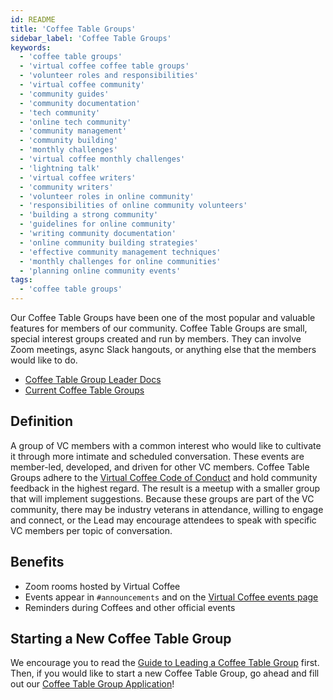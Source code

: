 ```yaml
---
id: README
title: 'Coffee Table Groups'
sidebar_label: 'Coffee Table Groups'
keywords:
  - 'coffee table groups'
  - 'virtual coffee coffee table groups'
  - 'volunteer roles and responsibilities'
  - 'virtual coffee community'
  - 'community guides'
  - 'community documentation'
  - 'tech community'
  - 'online tech community'
  - 'community management'
  - 'community building'
  - 'monthly challenges'
  - 'virtual coffee monthly challenges'
  - 'lightning talk'
  - 'virtual coffee writers'
  - 'community writers'
  - 'volunteer roles in online community'
  - 'responsibilities of online community volunteers'
  - 'building a strong community'
  - 'guidelines for online community'
  - 'writing community documentation'
  - 'online community building strategies'
  - 'effective community management techniques'
  - 'monthly challenges for online communities'
  - 'planning online community events'
tags:
  - 'coffee table groups'
---
```


Our Coffee Table Groups have been one of the most popular and valuable features for members of our community. Coffee Table Groups are small, special interest groups created and run by members. They can involve Zoom meetings, async Slack hangouts, or anything else that the members would like to do.

- [Coffee Table Group Leader Docs](./guides/guide-to-leading-a-coffee-table-group.md)
- [Current Coffee Table Groups](./coffee-table-groups-list.md)

## Definition

A group of VC members with a common interest who would like to cultivate it through more intimate and scheduled conversation. These events are member-led, developed, and driven for other VC members. Coffee Table Groups adhere to the [Virtual Coffee Code of Conduct](https://virtualcoffee.io/code-of-conduct) and hold community feedback in the highest regard. The result is a meetup with a smaller group that will implement suggestions. Because these groups are part of the VC community, there may be industry veterans in attendance, willing to engage and connect, or the Lead may encourage attendees to speak with specific VC members per topic of conversation.

## Benefits

- Zoom rooms hosted by Virtual Coffee
- Events appear in `#announcements` and on the [Virtual Coffee events page](https://virtualcoffee.io/events)
- Reminders during Coffees and other official events

## Starting a New Coffee Table Group

We encourage you to read the [Guide to Leading a Coffee Table Group](./guides/guide-to-leading-a-coffee-table-group.md) first. Then, if you would like to start a new Coffee Table Group, go ahead and fill out our [Coffee Table Group Application](https://virtualcoffee.io/start-coffee-table-group)!

